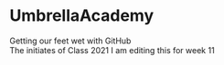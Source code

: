# UmbrellaAcademy
Getting our feet wet with GitHub  
The initiates of Class 2021
I am editing this for week 11
